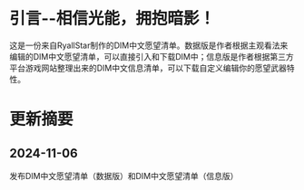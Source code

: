 # 引言--相信光能，拥抱暗影！
这是一份来自RyallStar制作的DIM中文愿望清单。数据版是作者根据主观看法来编辑的DIM中文愿望清单，可以直接引入和下载DIM中；信息版是作者根据第三方平台游戏网站整理出来的DIM中文信息清单，可以下载自定义编辑你的愿望武器特性。



# 更新摘要
## 2024-11-06
发布DIM中文愿望清单（数据版）和DIM中文愿望清单（信息版）

